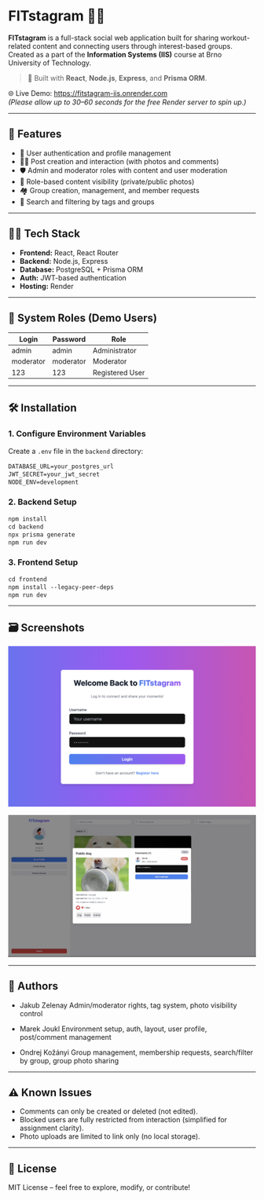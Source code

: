 # FITstagram 📸💪

**FITstagram** is a full-stack social web application built for sharing workout-related content and connecting users through interest-based groups. Created as a part of the **Information Systems (IIS)** course at Brno University of Technology.

> 🧪 Built with **React**, **Node.js**, **Express**, and **Prisma ORM**.

🌐 Live Demo: https://fitstagram-iis.onrender.com  
_(Please allow up to 30–60 seconds for the free Render server to spin up.)_

---

## 🚀 Features

- 👤 User authentication and profile management
- 🏋️‍♂️ Post creation and interaction (with photos and comments)
- 🛡️ Admin and moderator roles with content and user moderation
- 🔐 Role-based content visibility (private/public photos)
- 🏘️ Group creation, management, and member requests
- 🔎 Search and filtering by tags and groups

---

## 🧑‍💻 Tech Stack

- **Frontend:** React, React Router
- **Backend:** Node.js, Express
- **Database:** PostgreSQL + Prisma ORM
- **Auth:** JWT-based authentication
- **Hosting:** Render

---

## 📁 System Roles (Demo Users)

| Login     | Password  | Role            |
| --------- | --------- | --------------- |
| admin     | admin     | Administrator   |
| moderator | moderator | Moderator       |
| 123       | 123       | Registered User |

---

## 🛠️ Installation

### 1. Configure Environment Variables

Create a `.env` file in the `backend` directory:

```
DATABASE_URL=your_postgres_url
JWT_SECRET=your_jwt_secret
NODE_ENV=development
```

### 2. Backend Setup

```
npm install
cd backend
npx prisma generate
npm run dev
```

### 3. Frontend Setup

```
cd frontend
npm install --legacy-peer-deps
npm run dev
```

---

## 🗃️ Screenshots

![Database Schema](./image/screen-login.png)

![App preview](./image/screen-app.png)

---

## 👥 Authors

- Jakub Zelenay
  Admin/moderator rights, tag system, photo visibility control

- Marek Joukl
  Environment setup, auth, layout, user profile, post/comment management

- Ondrej Kožányi
  Group management, membership requests, search/filter by group, group photo sharing

---

## ⚠️ Known Issues

- Comments can only be created or deleted (not edited).
- Blocked users are fully restricted from interaction (simplified for assignment clarity).
- Photo uploads are limited to link only (no local storage).

---

## 📝 License

MIT License – feel free to explore, modify, or contribute!
